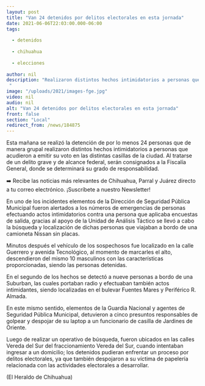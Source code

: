 ```yaml
---
layout: post
title: "Van 24 detenidos por delitos electorales en esta jornada"
date: 2021-06-06T22:03:00.000-06:00
tags:
  
  - detenidos
  
  - chihuahua
  
  - elecciones
  
author: nil
description: "Realizaron distintos hechos intimidatorios a personas que acudieron a emitir su voto en las distintas casillas de la ciudad "
image: "/uploads/2021/images-fge.jpg"
video: nil
audio: nil
alt: "Van 24 detenidos por delitos electorales en esta jornada"
front: false
section: "Local"
redirect_from: /news/184875
---
```


Esta mañana se realizó la detención de por lo menos 24 personas que de manera grupal realizaron distintos hechos intimidatorios a personas que acudieron a emitir su voto en las distintas casillas de la ciudad. Al tratarse de un delito grave y de alcance federal, serán consignados a la Fiscalía General, donde se determinará su grado de responsabilidad.


➡️ Recibe las noticias más relevantes de Chihuahua, Parral y Juárez directo a tu correo electrónico. ¡Suscríbete a nuestro Newsletter!

En uno de los incidentes elementos de la Dirección de Seguridad Pública Municipal fueron alertados a los números de emergencias de personas efectuando actos intimidatorios contra una persona que aplicaba encuestas de salida, gracias al apoyo de la Unidad de Análisis Táctico se llevó a cabo la búsqueda y localización de dichas personas que viajaban a bordo de una camioneta Nissan sin placas.

Minutos después el vehículo de los sospechosos fue localizado en la calle Guerrero y avenida Tecnológico, al momento de marcarles el alto, descendieron del mismo 10 masculinos con las características proporcionadas, siendo las personas detenidas.

En el segundo de los hechos se detectó a nueve personas a bordo de una Suburban, las cuales portaban radio y efectuaban también actos intimidantes, siendo localizadas en el bulevar Fuentes Mares y Periférico R. Almada.

En este mismo sentido, elementos de la Guardia Nacional y agentes de Seguridad Pública Municipal, detuvieron a cinco presuntos responsables de golpear y despojar de su laptop a un funcionario de casilla de Jardines de Oriente.

Luego de realizar un operativo de búsqueda, fueron ubicados en las calles Vereda del Sur del fraccionamiento Vereda del Sur, cuando intentaban ingresar a un domicilio; los detenidos pudieran enfrentar un proceso por delitos electorales, ya que también despojaron a su víctima de papelería relacionada con las actividades electorales a desarrollar.

(El Heraldo de Chihuahua)
